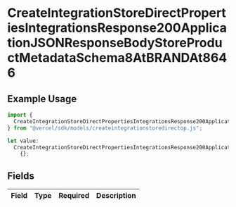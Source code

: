 # CreateIntegrationStoreDirectPropertiesIntegrationsResponse200ApplicationJSONResponseBodyStoreProductMetadataSchema8AtBRANDAt8646

## Example Usage

```typescript
import {
  CreateIntegrationStoreDirectPropertiesIntegrationsResponse200ApplicationJSONResponseBodyStoreProductMetadataSchema8AtBRANDAt8646,
} from "@vercel/sdk/models/createintegrationstoredirectop.js";

let value:
  CreateIntegrationStoreDirectPropertiesIntegrationsResponse200ApplicationJSONResponseBodyStoreProductMetadataSchema8AtBRANDAt8646 =
    {};
```

## Fields

| Field       | Type        | Required    | Description |
| ----------- | ----------- | ----------- | ----------- |